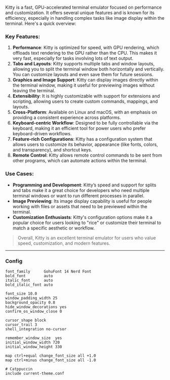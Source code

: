 
Kitty is a fast, GPU-accelerated terminal emulator focused on performance and customization. It offers several unique features and is known for its efficiency, especially in handling complex tasks like image display within the terminal. Here's a quick overview:

### Key Features:

1. **Performance**: Kitty is optimized for speed, with GPU rendering, which offloads text rendering to the GPU rather than the CPU. This makes it very fast, especially for tasks involving lots of text output.
2. **Tabs and Layouts**: Kitty supports multiple tabs and window layouts, allowing you to split the terminal window both horizontally and vertically. You can customize layouts and even save them for future sessions.
3. **Graphics and Image Support**: Kitty can display images directly within the terminal window, making it useful for previewing images without leaving the terminal.
4. **Extensibility**: It is highly customizable with support for extensions and scripting, allowing users to create custom commands, mappings, and layouts.
5. **Cross-Platform**: Available on Linux and macOS, with an emphasis on providing a consistent experience across platforms.
6. **Keyboard-centric Workflow**: Designed to be fully controllable via the keyboard, making it an efficient tool for power users who prefer keyboard-driven workflows.
7. **Feature-rich Configurations**: Kitty has a configuration system that allows users to customize its behavior, appearance (like fonts, colors, and transparency), and shortcut keys.
8. **Remote Control**: Kitty allows remote control commands to be sent from other programs, which can automate actions within the terminal.

### Use Cases:

- **Programming and Development**: Kitty’s speed and support for splits and tabs make it a great choice for developers who need multiple terminal windows or want to run different processes in parallel.
- **Image Previewing**: Its image display capability is useful for people working with files or assets that need to be previewed within the terminal.
- **Customization Enthusiasts**: Kitty's configuration options make it a popular choice for users looking to "rice" or customize their terminal to match a specific aesthetic or workflow.

>Overall, Kitty is an excellent terminal emulator for users who value speed, customization, and modern features.

---
### Config
```
font_family      GohuFont 14 Nerd Font
bold_font        auto
italic_font      auto
bold_italic_font auto

font_size 10.0
window_padding_width 25
background_opacity 0.8
hide_window_decorations yes
confirm_os_window_close 0

cursor_shape block
cursor_trail 3
shell_integration no-cursor

remember_window_size  yes
initial_window_width 720
initial_window_height 330

map ctrl+equal change_font_size all +1.0
map ctrl+minus change_font_size all -1.0

# Catppuccin
include current-theme.conf
```
